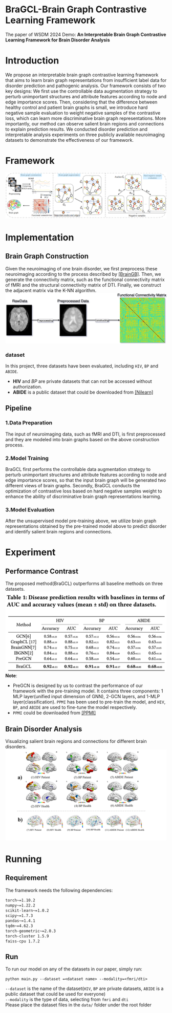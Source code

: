 # BraGCL-Brain Graph Contrastive Learning Framework
The paper of WSDM 2024 Demo: **An Interpretable Brain Graph Contrastive Learning Framework for Brain Disorder Analysis**

# Introduction
We propose an interpretable brain graph contrastive learning framework that aims to learn brain graph representations from insufficient label data for disorder prediction and pathogenic analysis. Our framework consists of two key designs: We first use the controllable data augmentation strategy to perturb unimportant structures and attribute features according to node and edge importance scores. Then, considering that the difference between healthy control and patient brain graphs is small, we introduce hard negative sample evaluation to weight negative samples of the contrastive loss, which can learn more discriminative brain graph representations. More importantly, our method can observe salient brain regions and connections to explain prediction results. We conducted disorder prediction and interpretable analysis experiments on three publicly available neuroimaging datasets to demonstrate the effectiveness of our framework.

# Framework
![BraGCL-Framework](img/framework.jpg)

# Implementation
## Brain Graph Construction
Given the neuroimaging of one brain disorder, we first preprocess these neuroimaging according to the process described by <a href="https://github.com/HennyJie/BrainGB">[BrainGB]</a>. Then, we generate the connectivity matrix, such as the functional connectivity matrix of fMRI and the structural connectivity matrix of DTI. Finally, we construct the adjacent matrix via the K-NN algorithm.
![BraGCL-BuildBrainNetwork](img/BNC.jpg)

### dataset
In this project, three datasets have been evaluated, including `HIV`, `BP` and `ABIDE`.
- **HIV** and *BP* are private datasets that can not be accessed without authorization.
- **ABIDE** is a public dataset that could be downloaded from <a href="https://nilearn.github.io/stable/modules/generated/nilearn.datasets.fetch_abide_pcp.html#nilearn.datasets.fetch_abide_pcp">[Nilearn]</a>

## Pipeline
### 1.Data Preparation
The input of neuroimaging data, such as fMRI and DTI, is first preprocessed and they are modeled into brain graphs based on the above construction process.
### 2.Model Training
BraGCL first performs the controllable data augmentation strategy to perturb unimportant structures and attribute features according to node and edge importance scores, so that the input brain graph will be generated two different views of brain graphs. Secondly, BraGCL conducts the optimization of contrastive loss based on hard negative samples weight to enhance the ability of discriminative brain graph representations learning. 
### 3.Model Evaluation
After the unsupervised model pre-training above, we utilize brain graph representations obtained by the pre-trained model above to predict disorder and identify salient brain regions and connections.

# Experiment
## Performance Contrast 
The proposed method(BraGCL) outperforms all baseline methods on three datasets.
![BraGCL-Performance](img/performance.jpg)
**Note**: 
* PreGCN is designed by us to contrast the performance of our framework with the pre-training model. It contains three components: 1 MLP layer(unified input dimension of GNN), 2-GCN layers, and 1-MLP layer(classification). `PPMI` has been used to pre-train the model, and `HIV`, `BP`, and `ABIDE` are used to fine-tune the model respectively.  
* `PPMI` could be downloaded from <a href="https://www.ppmi-info.org/">[PPMI]</a>  

## Brain Disorder Analysis
Visualizing salient brain regions and connections for different brain disorders.
![BraGCL-BDA](img/visulaization.jpg)

# Running
## Requirement
The framework needs the following dependencies:
```
torch~=1.10.2
numpy~=1.22.2
scikit-learn~=1.0.2
scipy~=1.7.3
pandas~=1.4.1
tqdm~=4.62.3
torch-geometric~=2.0.3
torch-cluster 1.5.9
faiss-cpu 1.7.2
```
## Run
To run our model on any of the datasets in our paper, simply run:
```
python main.py --dataset =<dataset name> --modality=<fmri/dti>
```
`--dataset` is the name of the dataset(`HIV`, `BP` are private datasets, `ABIDE` is a public dataset that could be used for everyone)  
`--modality` is the type of data, selecting from `fmri` and `dti`  
Please place the dataset files in the `data/` folder under the root folder    
